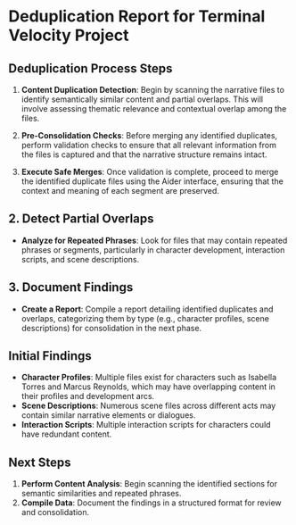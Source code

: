 # Deduplication Report for Terminal Velocity Project

## Deduplication Process Steps

1. **Content Duplication Detection**: Begin by scanning the narrative files to identify semantically similar content and partial overlaps. This will involve assessing thematic relevance and contextual overlap among the files.

2. **Pre-Consolidation Checks**: Before merging any identified duplicates, perform validation checks to ensure that all relevant information from the files is captured and that the narrative structure remains intact.

3. **Execute Safe Merges**: Once validation is complete, proceed to merge the identified duplicate files using the Aider interface, ensuring that the context and meaning of each segment are preserved.

## 2. Detect Partial Overlaps
- **Analyze for Repeated Phrases**: Look for files that may contain repeated phrases or segments, particularly in character development, interaction scripts, and scene descriptions.

## 3. Document Findings
- **Create a Report**: Compile a report detailing identified duplicates and overlaps, categorizing them by type (e.g., character profiles, scene descriptions) for consolidation in the next phase.

## Initial Findings
- **Character Profiles**: Multiple files exist for characters such as Isabella Torres and Marcus Reynolds, which may have overlapping content in their profiles and development arcs.
- **Scene Descriptions**: Numerous scene files across different acts may contain similar narrative elements or dialogues.
- **Interaction Scripts**: Multiple interaction scripts for characters could have redundant content.

## Next Steps
1. **Perform Content Analysis**: Begin scanning the identified sections for semantic similarities and repeated phrases.
2. **Compile Data**: Document the findings in a structured format for review and consolidation.

